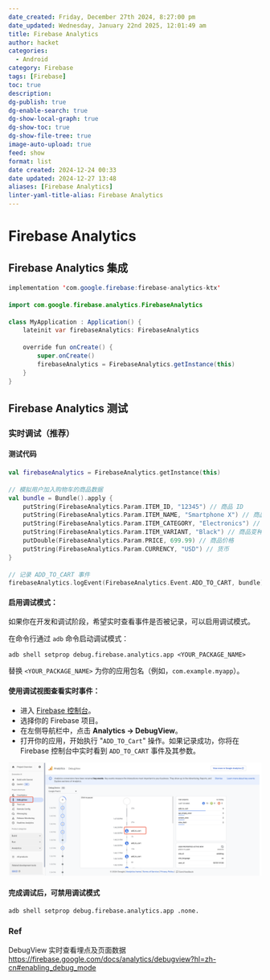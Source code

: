 ```yaml
---
date_created: Friday, December 27th 2024, 8:27:00 pm
date_updated: Wednesday, January 22nd 2025, 12:01:49 am
title: Firebase Analytics
author: hacket
categories:
  - Android
category: Firebase
tags: [Firebase]
toc: true
description: 
dg-publish: true
dg-enable-search: true
dg-show-local-graph: true
dg-show-toc: true
dg-show-file-tree: true
image-auto-upload: true
feed: show
format: list
date created: 2024-12-24 00:33
date updated: 2024-12-27 13:48
aliases: [Firebase Analytics]
linter-yaml-title-alias: Firebase Analytics
---
```


# Firebase Analytics

## Firebase Analytics 集成

```java
implementation 'com.google.firebase:firebase-analytics-ktx'

import com.google.firebase.analytics.FirebaseAnalytics

class MyApplication : Application() {
    lateinit var firebaseAnalytics: FirebaseAnalytics

    override fun onCreate() {
        super.onCreate()
        firebaseAnalytics = FirebaseAnalytics.getInstance(this)
    }
}

```

## Firebase Analytics 测试

### 实时调试（推荐）

#### 测试代码

```kotlin
val firebaseAnalytics = FirebaseAnalytics.getInstance(this)

// 模拟用户加入购物车的商品数据
val bundle = Bundle().apply {
    putString(FirebaseAnalytics.Param.ITEM_ID, "12345") // 商品 ID
    putString(FirebaseAnalytics.Param.ITEM_NAME, "Smartphone X") // 商品名称
    putString(FirebaseAnalytics.Param.ITEM_CATEGORY, "Electronics") // 商品分类
    putString(FirebaseAnalytics.Param.ITEM_VARIANT, "Black") // 商品变种
    putDouble(FirebaseAnalytics.Param.PRICE, 699.99) // 商品价格
    putString(FirebaseAnalytics.Param.CURRENCY, "USD") // 货币
}

// 记录 ADD_TO_CART 事件
firebaseAnalytics.logEvent(FirebaseAnalytics.Event.ADD_TO_CART, bundle)
```

#### **启用调试模式：**

如果你在开发和调试阶段，希望实时查看事件是否被记录，可以启用调试模式。

在命令行通过 `adb` 命令启动调试模式：

```shell
adb shell setprop debug.firebase.analytics.app <YOUR_PACKAGE_NAME>
```

替换 `<YOUR_PACKAGE_NAME>` 为你的应用包名（例如，`com.example.myapp`）。

#### **使用调试视图查看实时事件：**

- 进入 [Firebase 控制台](https://console.firebase.google.com/)。
- 选择你的 Firebase 项目。
- 在左侧导航栏中，点击 **Analytics -> DebugView**。
- 打开你的应用，开始执行 "`ADD_TO_Cart`" 操作。如果记录成功，你将在 Firebase 控制台中实时看到 `ADD_TO_CART` 事件及其参数。

![](https://raw.githubusercontent.com/hacket/ObsidianOSS/master/obsidian/20241227134836.png)

#### 完成调试后，可禁用调试模式

```shell
adb shell setprop debug.firebase.analytics.app .none.
```

### Ref

DebugView 实时查看埋点及页面数据<https://firebase.google.com/docs/analytics/debugview?hl=zh-cn#enabling_debug_mode>
